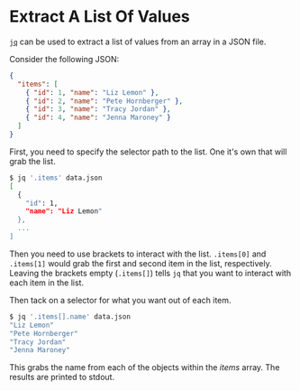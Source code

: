# Extract A List Of Values

[`jq`](https://stedolan.github.io/jq/) can be used to extract a list of values
from an array in a JSON file.

Consider the following JSON:

```json
{
  "items": [
    { "id": 1, "name": "Liz Lemon" },
    { "id": 2, "name": "Pete Hornberger" },
    { "id": 3, "name": "Tracy Jordan" },
    { "id": 4, "name": "Jenna Maroney" }
  ]
}
```

First, you need to specify the selector path to the list. One it's own that
will grab the list.

```bash
$ jq '.items' data.json
[
  {
    "id": 1,
    "name": "Liz Lemon"
  },
  ...
]
```

Then you need to use brackets to interact with the list. `.items[0]` and
`.items[1]` would grab the first and second item in the list, respectively.
Leaving the brackets empty (`.items[]`) tells `jq` that you want to interact
with each item in the list.

Then tack on a selector for what you want out of each item.

```bash
$ jq '.items[].name' data.json
"Liz Lemon"
"Pete Hornberger"
"Tracy Jordan"
"Jenna Maroney"
```

This grabs the name from each of the objects within the _items_ array. The
results are printed to stdout.
